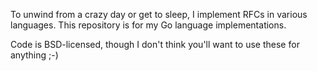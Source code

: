 To unwind from a crazy day or get to sleep, I implement RFCs in various languages. This repository is for my Go language implementations.

Code is BSD-licensed, though I don't think you'll want to use these for anything ;-)
